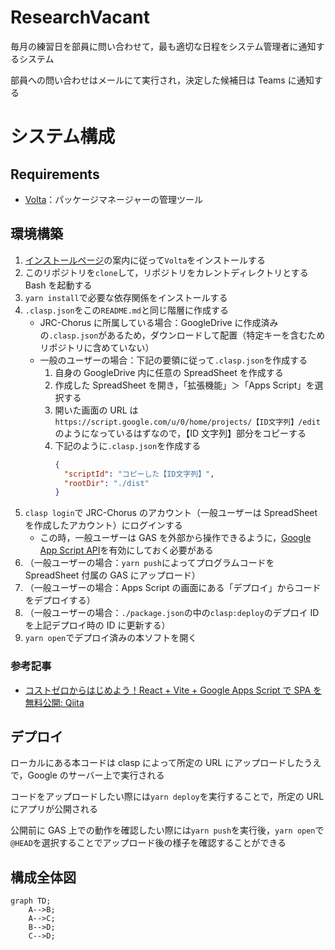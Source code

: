 # ResearchVacant

毎月の練習日を部員に問い合わせて，最も適切な日程をシステム管理者に通知するシステム

部員への問い合わせはメールにて実行され，決定した候補日は Teams に通知する

# システム構成

## Requirements

- [Volta](https://volta.sh)：パッケージマネージャーの管理ツール

## 環境構築

1. [インストールページ](https://docs.volta.sh/guide/getting-started)の案内に従って`Volta`をインストールする
2. このリポジトリを`clone`して，リポジトリをカレントディレクトリとする Bash を起動する
3. `yarn install`で必要な依存関係をインストールする
4. `.clasp.json`をこの`README.md`と同じ階層に作成する
   - JRC-Chorus に所属している場合：GoogleDrive に作成済みの`.clasp.json`があるため，ダウンロードして配置（特定キーを含むためリポジトリに含めていない）
   - 一般のユーザーの場合：下記の要領に従って`.clasp.json`を作成する
     1. 自身の GoogleDrive 内に任意の SpreadSheet を作成する
     2. 作成した SpreadSheet を開き，「拡張機能」＞「Apps Script」を選択する
     3. 開いた画面の URL は`https://script.google.com/u/0/home/projects/【ID文字列】/edit`のようになっているはずなので，【ID 文字列】部分をコピーする
     4. 下記のように`.clasp.json`を作成する
        ```json
        {
          "scriptId": "コピーした【ID文字列】",
          "rootDir": "./dist"
        }
        ```
5. `clasp login`で JRC-Chorus のアカウント（一般ユーザーは SpreadSheet を作成したアカウント）にログインする
   - この時，一般ユーザーは GAS を外部から操作できるように，[Google App Script API](https://script.google.com/home/usersettings)を有効にしておく必要がある
6. （一般ユーザーの場合：`yarn push`によってプログラムコードを SpreadSheet 付属の GAS にアップロード）
7. （一般ユーザーの場合：Apps Script の画面にある「デプロイ」からコードをデプロイする）
8. （一般ユーザーの場合：`./package.json`の中の`clasp:deploy`のデプロイ ID を上記デプロイ時の ID に更新する）
9. `yarn open`でデプロイ済みの本ソフトを開く

### 参考記事

- [コストゼロからはじめよう！React + Vite + Google Apps Script で SPA を無料公開: Qiita](https://qiita.com/takatama/items/7253d89e52d816bee739)

## デプロイ

ローカルにある本コードは clasp によって所定の URL にアップロードしたうえで，Google のサーバー上で実行される

コードをアップロードしたい際には`yarn deploy`を実行することで，所定の URL にアプリが公開される

公開前に GAS 上での動作を確認したい際には`yarn push`を実行後，`yarn open`で`@HEAD`を選択することでアップロード後の様子を確認することができる

## 構成全体図

```mermaid
graph TD;
    A-->B;
    A-->C;
    B-->D;
    C-->D;
```
